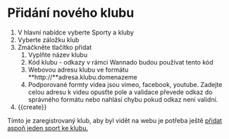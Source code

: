 # Přidání nového klubu

1. V hlavní nabídce vyberte Sporty a kluby
2. Vyberte záložku klub
3. Zmáčkněte tlačítko přidat
   1. Vyplňte název klubu
   2. Kód klubu - odkazy v rámci Wannado budou používat tento kód
   3. Webovou adresu klubu ve formátu **http://**adresa.klubu.domenazeme
   4. Podporované  formty videa jsou vimeo, facebook, youtube. Zadejte celou adresu k videu opusťte pole a validace převede odkaz do správného formátu nebo nahlásí chybu pokud odkaz není validní.
4. {{create}}

Tímto je zaregistrovaný klub, aby byl vidět na webu je potřeba ještě [přidat aspoň jeden sport ke klubu.](/pridani-sportu.md "Přejít na Přidání sportu")

